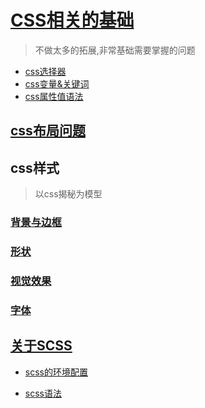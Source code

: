 # [CSS相关的基础](css基础/css.md)

>不做太多的拓展,非常基础需要掌握的问题

* [css选择器](css基础/css选择器.md)
* [css变量&关键词](css基础/css变量&全局关键字.md)
* [css属性值语法](css基础/css属性值语法.md)

## [css布局问题](css布局/css布局.md)

## css样式

>以css揭秘为模型

### [背景与边框](css样式/背景与边框/背景和边框.md)

### [形状](css样式/形状/形状.md)

### [视觉效果](css样式/视觉效果/视觉效果.md)

### [字体](css样式/字体/css字体.md)

## [关于SCSS](scss/1、相关介绍.md)

* [scss的环境配置](scss/2、环境配置.md)

* [scss语法](scss/3、scss语法.md)
